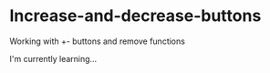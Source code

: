 # Increase-and-decrease-buttons
Working with +- buttons and remove functions


I'm currently learning...